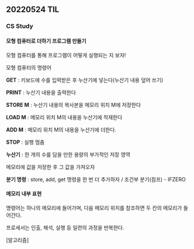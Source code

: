 ## 20220524 TIL

### CS Study

#### 모형 컴퓨터로 더하기 프로그램 만들기

모형 컴퓨터를 통해 프로그램이 어떻게 실행되는 지 보자!

모형 컴퓨터의 명령어

**GET** : 키보드에 수를 입력받은 후 누산기에 넣는다(누산기 내용 덮어 쓰기)

**PRINT** : 누산기 내용을 출력한다

**STORE M** : 누산기 내용의 복사본을 메모리 위치 M에 저장한다

**LOAD M** : 메모리 위치 M의 내용을 누산기에 적재한다

**ADD M** : 메모리 위치 M의 내용을 누산기에 더한다.

**STOP** : 실행 멈춤

**누산기** : 한 개의 수를 담을 만한 용량의 부가적인 저장 영역

메모리에 값을 저장한 후 그 값을 가져오자

**분기 명령** : store, add, get 명령을 한 번 더 추가하자 / 조건부 분기(점프) - IFZERO



#### **메모리 내부 표현**

명령어는 하나의 메모리에 들어가며, 다음 메모리 위치를 참조하면 두 칸의 메모리가 들어간다.

프로세서는 인출, 해석, 실행 등 일련의 과정을 반복한다.



[알고리즘]
